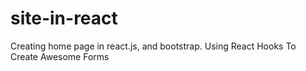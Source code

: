 # site-in-react
Creating home page in react.js, and bootstrap. Using React Hooks To Create Awesome Forms
